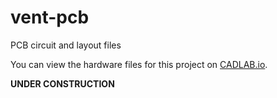 
# vent-pcb
PCB circuit and layout files

You can view the hardware files for this project on [CADLAB.io](https://cadlab.io/project/22897). 


**UNDER CONSTRUCTION**
